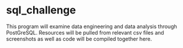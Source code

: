 # sql_challenge

This program will examine data engineering and data analysis through PostGreSQL. 
Resources will be pulled from relevant csv files and screenshots as well 
as code will be compiled together here.
